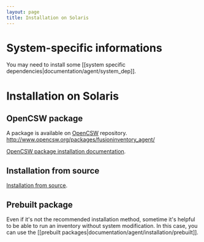 ```yaml
---
layout: page
title: Installation on Solaris
---
```


# System-specific informations

You may need to install some [[system specific dependencies|documentation/agent/system_dep]].

# Installation on Solaris

## OpenCSW package

A package is available on [OpenCSW](http://www.opencsw.org/packages/fusioninventory_agent/) repository.
http://www.opencsw.org/packages/fusioninventory_agent/

[OpenCSW package installation documentation](http://www.opencsw.org/manual/for-administrators/getting-started.html).

## Installation from source

[Installation from source](/documentation/documentation/agent/installation/source.html).

## Prebuilt package

Even if it's not the recommended installation method, sometime it's helpful to be able to
run an inventory without system modification. In this case, you can use the [[prebuilt packages|documentation/agent/installation/prebuilt]].
